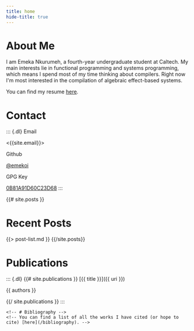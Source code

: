 ```yaml
---
title: home
hide-title: true
---
```


# About Me
I am Emeka Nkurumeh, a fourth-year undergraduate student at Caltech. My main interests lie in functional programming and systems programming, which means I spend most of my time thinking about compilers. Right now I'm most interested in the compilation of algebraic effect-based systems.

You can find my resume [here](/static/resume.pdf).

# Contact

::: {.dl}
Email

<{{site.email}}>

Github

[@emekoi]({{site.git}})

GPG Key

[0B81A91D60C23D68](/static/0B81A91D60C23D68.asc)
:::

{{# site.posts }}
# Recent Posts
{{> post-list.md }}
{{/site.posts}}

# Publications

::: {.dl}
{{# site.publications }}
[{{ title }}]({{ uri }})

{{ authors }}

{{/ site.publications }}
:::

```{=raw}
<!-- # Bibliography -->
<!-- You can find a list of all the works I have cited (or hope to cite) [here](/bibliography). -->
```
